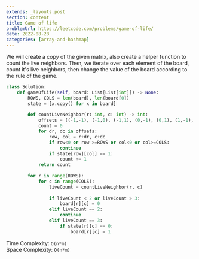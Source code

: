 ```yaml
---
extends: _layouts.post
section: content
title: Game of life
problemUrl: https://leetcode.com/problems/game-of-life/
date: 2022-08-28
categories: [array-and-hashmap]
---
```


We will create a copy of the given matrix, also create a helper function to count the live neighbors. Then, we iterate over each element of the board, count it's live neighbors, then change the value of the board according to the rule of the game.

```python
class Solution:
    def gameOfLife(self, board: List[List[int]]) -> None:
        ROWS, COLS = len(board), len(board[0])
        state = [x.copy() for x in board]
        
        def countLiveNeighbor(r: int, c: int) -> int:
            offsets = [(-1,-1), (-1,0), (-1,1), (0,-1), (0,1), (1,-1), (1,0), (1,1)]
            count = 0
            for dr, dc in offsets:
                row, col = r+dr, c+dc
                if row<0 or row >=ROWS or col<0 or col>=COLS:
                    continue
                if state[row][col] == 1:
                    count += 1
            return count
        
        for r in range(ROWS):
            for c in range(COLS):
                liveCount = countLiveNeighbor(r, c)
                
                if liveCount < 2 or liveCount > 3:
                    board[r][c] = 0
                elif liveCount == 2:
                    continue
                elif liveCount == 3:
                    if state[r][c] == 0:
                        board[r][c] = 1
```

Time Complexity: `O(n*m)` <br/>
Space Complexity: `O(n*m)`